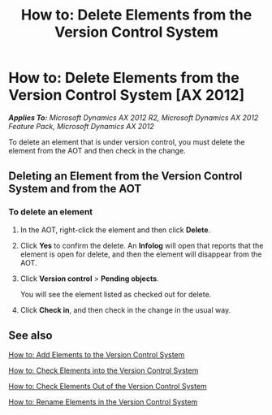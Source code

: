 ﻿---
title: 'How to: Delete Elements from the Version Control System'
TOCTitle: 'How to: Delete Elements from the Version Control System'
ms:assetid: 5e906cb5-46fd-44e6-b2f1-9a7463d3d30e
ms:mtpsurl: https://msdn.microsoft.com/en-us/library/Aa607873(v=AX.60)
ms:contentKeyID: 35268031
ms.date: 11/07/2012
mtps_version: v=AX.60
---

# How to: Delete Elements from the Version Control System [AX 2012]


_**Applies To:** Microsoft Dynamics AX 2012 R2, Microsoft Dynamics AX 2012 Feature Pack, Microsoft Dynamics AX 2012_

To delete an element that is under version control, you must delete the element from the AOT and then check in the change.

## Deleting an Element from the Version Control System and from the AOT

### To delete an element

1.  In the AOT, right-click the element and then click **Delete**.

2.  Click **Yes** to confirm the delete. An **Infolog** will open that reports that the element is open for delete, and then the element will disappear from the AOT.

3.  Click **Version control** \> **Pending objects**.
    
    You will see the element listed as checked out for delete.

4.  Click **Check in**, and then check in the change in the usual way.

## See also

[How to: Add Elements to the Version Control System](how-to-add-elements-to-the-version-control-system.md)

[How to: Check Elements into the Version Control System](how-to-check-elements-into-the-version-control-system.md)

[How to: Check Elements Out of the Version Control System](how-to-check-elements-out-of-the-version-control-system.md)

[How to: Rename Elements in the Version Control System](how-to-rename-elements-in-the-version-control-system.md)

